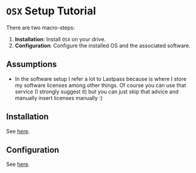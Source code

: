 # `OSX` Setup Tutorial

There are two macro-steps:

1. **Installation**: Install `OSX` on your drive.
2. **Configuration**: Configure the installed OS and the associated software.

## Assumptions

* In the software setup I refer a lot to Lastpass because is where I store my software licenses among other things. Of course you can use that service (I strongly suggest it) but you can just skip that advice and manually insert licenses manually :)

## Installation

See [here](./installation/README.md).

## Configuration

See [here](./configuration/README.md).
